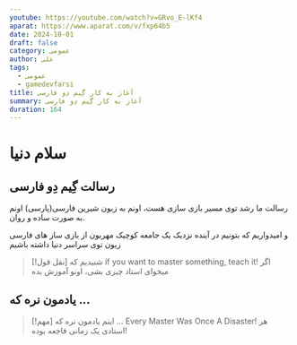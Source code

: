 ```yaml
---
youtube: https://youtube.com/watch?v=GRvo_E-lKf4
aparat: https://www.aparat.com/v/fxp64b5
date: 2024-10-01
draft: false
category: عمومی
author: علی
tags:
  - عمومی
  - gamedevfarsi
title: آغاز به کار گِیم دِو فارسی
summary: آغاز به کار گِیم دِو فارسی
duration: 164
---
```

# سلام دنیا

## رسالت گِیم دِو فارسی

رسالت ما رشد توی مسیر بازی سازی هست، اونم به زبون شیرین فارسی(پارسی) اونم به صورت ساده و روان.

و امیدواریم که بتونیم در آینده نزدیک یک جامعه کوچیک مهربون از بازی ساز های فارسی زبون توی سراسر دنیا داشته باشیم


> [!نقل قول] شنیدیم که
> if you want to master something, teach it!
> اگر میخوای استاد چیزی بشی، اونو آموزش بده
## یادمون نره که ...

>[!مهم] اینم یادمون نره که ...
>Every Master Was Once A Disaster!
>هر استادی یک زمانی فاجعه بوده!

